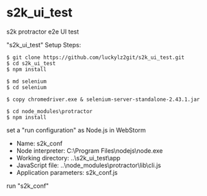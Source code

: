 s2k_ui_test
===========

s2k protractor e2e UI test

"s2k_ui_test" Setup Steps:

    $ git clone https://github.com/luckylz2git/s2k_ui_test.git
    $ cd s2k_ui_test
    $ npm install

    $ md selenium
    $ cd selenium

    $ copy chromedriver.exe & selenium-server-standalone-2.43.1.jar

    $ cd node_modules\protractor
    $ npm install

set a "run configuration" as Node.js in WebStorm

 - Name: s2k_conf
 - Node interpreter: C:\Program Files\nodejs\node.exe
 - Working directory: ..\s2k_ui_test\app
 - JavaScript file: ..\node_modules\protractor\lib\cli.js
 - Application parameters: s2k_conf.js

run "s2k_conf"